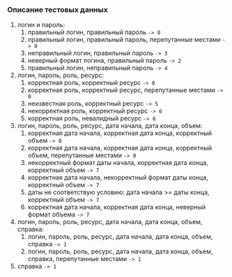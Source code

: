 ### Описание тестовых данных

1) логин и пароль:
   1) правильный логин, правильный пароль ```-> 0```
   2) правильный логин, правильный пароль, перепутанные местами ```-> 0```
   3) неправильный логин, правильный пароль ```-> 3```
   4) неверный формат логина, правильный пароль ```-> 2```
   5) правильный логин, неправильный пароль ```-> 4```
2) логин, пароль, роль, ресурс:
   1) корректная роль, корректный ресурс ```-> 0```
   2) корректная роль, корректный ресурс, перепутанные местами ```-> 0```
   3) неизвестная роль, корректный ресурс ```-> 5```
   4) некорректная роль, корректный ресурс ```-> 6```
   5) корректная роль, невалидный ресурс ```-> 6```
3) логин, пароль, роль, ресурс, дата начала, дата конца, объем:
   1) корректная дата начала, корректная дата конца, корректный объем ```-> 0```
   2) корректная дата начала, корректная дата конца, корректный объем, перепутанные местами ```-> 0```
   3) некорректный формат даты начала, корректная дата конца, корректный объем ```-> 7```
   4) корректная дата начала, некорректный формат даты конца, корректный объем ```-> 7```
   5) даты не соответствую условию: дата начала >= даты конца, корректный объем ```-> 7```
   6) корректная дата начала, корректная дата конца, неверный формат объема ```-> 7```
4) логин, пароль, роль, ресурс, дата начала, дата конца, объем, справка:
   1) логин, пароль, роль, ресурс, дата начала, дата конца, объем, справка ```-> 1```
   2) логин, пароль, роль, ресурс, дата начала, дата конца, объем, справка, перепутанные местами ```-> 1```
5) справка ```-> 1```